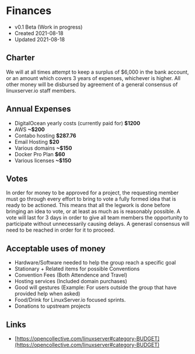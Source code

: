 # Finances

* v0.1 Beta (Work in progress)
* Created 2021-08-18
* Updated 2021-08-18

## Charter

We will at all times attempt to keep a surplus of $6,000 in the bank account, or an amount which covers 3 years of expenses, whichever is higher. All other money will be disbursed by agreement of a general consensus of linuxserver.io staff members.

## Annual Expenses

* DigitalOcean yearly costs (currently paid for) **$1200**
* AWS **~$200**
* Contabo hosting **$287.76**
* Email Hosting **$20**
* Various domains **~$150**
* Docker Pro Plan **$60**
* Various licenses **~$150**

## Votes

In order for money to be approved for a project, the requesting member must go through every effort to bring to vote a fully formed idea that is ready to be actioned. This means that all the legwork is done before bringing an idea to vote, or at least as much as is reasonably possible. A vote will last for 3 days in order to give all team members the opportunity to participate without unnecessarily causing delays. A generasl consensus will need to be reached in order for it to proceed.

## Acceptable uses of money

* Hardware/Software needed to help the group reach a specific goal
* Stationary + Related items for possible Conventions
* Convention Fees (Both Attendence and Travel)
* Hosting services (Included domain purchases)
* Good will gestures (Example: For users outside the group that have provided help when asked)
* Food/Drink for LinuxServer.io focused sprints.
* Donations to upstream projects

## Links

* [https://opencollective.com/linuxserver#category-BUDGET](https://opencollective.com/linuxserver#category-BUDGET)
